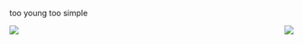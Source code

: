 too young too simple

<img align="left" src="https://github-readme-stats.vercel.app/api?username=teressssa&include_all_commits=true&count_private-true&custom_title=刘永哲'%20GitHub%20Stats&line_height=30&show_icons=true&hide_border=true&bg_color=192133&title_color=efb752&icon_color=efb752&text_color=70bed9">

<img align="right" src="https://github-readme-stats.vercel.app/api/top-langs/?username=teressssa&layout=compact">
